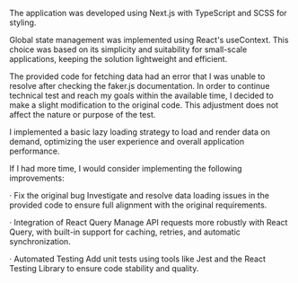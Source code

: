 The application was developed using Next.js with TypeScript and SCSS for styling.

Global state management was implemented using React's useContext. This choice was based on its simplicity and suitability for small-scale applications, keeping the solution lightweight and efficient.

The provided code for fetching data had an error that I was unable to resolve after checking the faker.js documentation. In order to continue technical test and reach my goals within the available time, I decided to make a slight modification to the original code. This adjustment does not affect the nature or purpose of the test.

I implemented a basic lazy loading strategy to load and render data on demand, optimizing the user experience and overall application performance.

If I had more time, I would consider implementing the following improvements:

· Fix the original bug
Investigate and resolve data loading issues in the provided code to ensure full alignment with the original requirements.

· Integration of React Query
Manage API requests more robustly with React Query, with built-in support for caching, retries, and automatic synchronization.

· Automated Testing
Add unit tests using tools like Jest and the React Testing Library to ensure code stability and quality.
